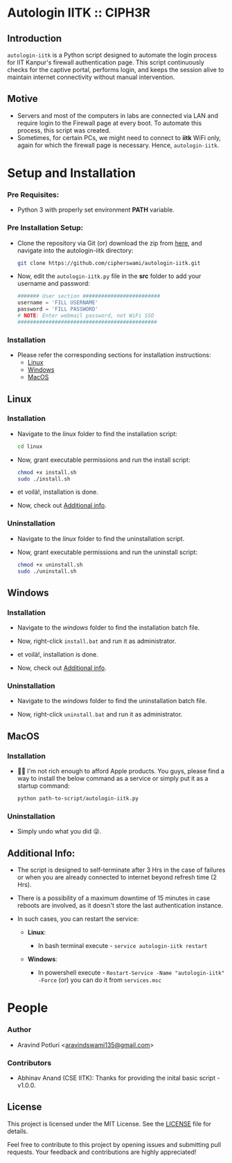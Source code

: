 # Autologin IITK :: CIPH3R

## Introduction

`autologin-iitk` is a Python script designed to automate the login process for IIT Kanpur's firewall authentication page. This script continuously checks for the captive portal, performs login, and keeps the session alive to maintain internet connectivity without manual intervention.

## Motive

- Servers and most of the computers in labs are connected via LAN and require login to the Firewall page at every boot. To automate this process, this script was created.
- Sometimes, for certain PCs, we might need to connect to **iitk** WiFi only, again for which the firewall page is necessary. Hence, `autologin-iitk`.

# Setup and Installation

### Pre Requisites:

- Python 3 with properly set environment **PATH** variable.

### Pre Installation Setup:

- Clone the repository via Git (or) download the zip from [here](https://codeload.github.com/cipherswami/autologin-iitk/zip/refs/heads/main), and navigate into the autologin-iitk directory:

    ```sh
    git clone https://github.com/cipherswami/autologin-iitk.git
    ```

- Now, edit the `autologin-iitk.py` file in the **src** folder to add your username and password:

    ```python
    ####### User section #########################
    username = 'FILL USERNAME'
    password = 'FILL PASSWORD'
    # NOTE: Enter webmail password, not WiFi SSO
    #############################################
    ```

### Installation

- Please refer the corresponding sections for installation instructions:
  - [Linux](#linux)
  - [Windows](#windows)
  - [MacOS](#macos)

## Linux

### Installation

- Navigate to the *linux* folder to find the installation script:
  
    ```sh
    cd linux
    ```

- Now, grant executable permissions and run the install script:

    ```sh
    chmod +x install.sh
    sudo ./install.sh
    ```

- et voilà!, installation is done.

- Now, check out [Additional info](#additional-info).
  
### Uninstallation

- Navigate to the *linux* folder to find the uninstallation script.

- Now, grant executable permissions and run the uninstall script:

    ```sh
    chmod +x uninstall.sh
    sudo ./uninstall.sh
    ```

## Windows

### Installation

- Navigate to the *windows* folder to find the installation batch file.
  
- Now, right-click `install.bat` and run it as administrator.

- et voilà!, installation is done.

- Now, check out [Additional info](#additional-info).

### Uninstallation

- Navigate to the *windows* folder to find the uninstallation batch file.
  
- Now, right-click `uninstall.bat` and run it as administrator.

## MacOS

### Installation

- 🥲🤣 I'm not rich enough to afford Apple products. You guys, please find a way to install the below command as a service or simply put it as a startup command:

    ```sh
    python path-to-script/autologin-iitk.py
    ```

### Uninstallation

- Simply undo what you did 😜.

## Additional Info:

- The script is designed to self-terminate after 3 Hrs in the case of failures or when you are already connected to internet beyond refresh time (2 Hrs).

- There is a possibility of a maximum downtime of 15 minutes in case reboots are involved, as it doesn't store the last authentication instance. 

- In such cases, you can restart the service:

  - **Linux**: 
    - In bash terminal execute - `service autologin-iitk restart`
  
  - **Windows**: 
    - In powershell execute - `Restart-Service -Name "autologin-iitk" -Force` (or) you can do it from `services.msc`


# People

### Author
- Aravind Potluri \<aravindswami135@gmail.com\>

### Contributors
- Abhinav Anand (CSE IITK): Thanks for providing the inital basic script - v1.0.0.

## License

This project is licensed under the MIT License. See the [LICENSE](LICENSE) file for details.

Feel free to contribute to this project by opening issues and submitting pull requests. Your feedback and contributions are highly appreciated!
